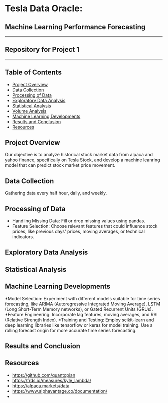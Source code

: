 # Tesla Data Oracle:
## Machine Learning Performance Forecasting
---
## Repository for Project 1
---
## Table of Contents 
* [Project Overview](#project-overview)
* [Data Collection](#data-collection)
* [Processing of Data](#processing-of-data)
* [Exploratory Data Analysis](#exploratory-data-analysis)
* [Statistical Analysis](#statistical-analysis)
* [Volume Analysis](#volume-analysis) 
* [Machine Learning Developments](#machine-learning-developments)
* [Results and Conclusion](#results-and-conclusion)
* [Resources](#resources)








## Project Overview
  Our objective is to analyze historical stock market data from alpaca and yahoo finance, specifically on Tesla Stock, and develop a machine leanring model that can predict stock market price movement.
## Data Collection
  Gathering data every half hour, daily, and weekly.
## Processing of Data
* Handling Missing Data: Fill or drop missing values using pandas.
* Feature Selection: Choose relevant features that could influence stock prices, like previous days' prices, moving averages, or technical indicators.
## Exploratory Data Analysis
## Statistical Analysis 
## Machine Learning Developments
*Model Selection: Experiment with different models suitable for time series forecasting, like ARIMA (Autoregressive Integrated Moving Average), LSTM (Long Short-Term Memory networks), or Gated Recurrent Units (GRUs).
*Feature Engineering: Incorporate lag features, moving averages, and RSI (Relative Strength Index).
*Training and Testing: Employ scikit-learn and deep learning libraries like tensorflow or keras for model training. Use a rolling forecast origin for more accurate time series forecasting.
## Results and Conclusion
## Resources 
* https://github.com/quantopian
* https://frds.io/measures/kyle_lambda/
* https://alpaca.markets/data
* https://www.alphavantage.co/documentation/
* 

  

